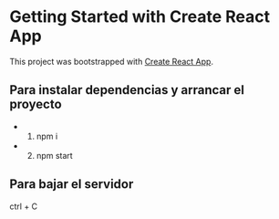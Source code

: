 # Getting Started with Create React App

This project was bootstrapped with [Create React App](https://github.com/facebook/create-react-app).

## Para instalar dependencias y arrancar el proyecto

- 1) npm i
- 2) npm start

## Para bajar el servidor

ctrl + C
